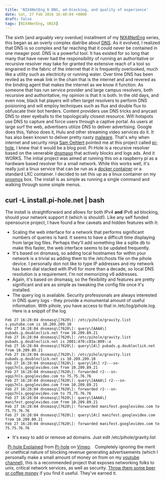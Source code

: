 ```yaml
---
title: 'NIX4NetEng 6 DNS, ad-blocking, and quality of experience'
date: Sat, 27 Feb 2016 16:40:04 +0000
draft: false
tags: [NIX4NetEng, UNIX]
---
```


The sixth \[and arguably very overdue\] installment of my [NIX4NetEng](https://www.forwardingplane.net/?s=nix4neteng) series, this began as an overly complex diatribe about [DNS](https://en.wikipedia.org/wiki/Domain_Name_System). As it evolved, I realized that DNS is so complex and far reaching that it could never be contained in one meager post. DNS is a powerful tool. It has existed for so long that many that have never had the responsibility of running an authoritative or recursive resolver may take for granted the extensive reach of a tool so engrained in the fabric of the internet that it is frequently overlooked, much like a utility such as electricity or running water. Over time DNS has been reviled as the weak link in the chain that is the internet and and revered as the binding agent that makes the internet as we know it function. As someone that has run service provider and large campus resolvers, both recursive and authoritative, my opinion is that it is both. In the old days, and even now, black hat players will often target resolvers to perform DNS poisioning and will employ techniques such as flux and double flux to obfuscate their bot herders. Content providers use DNS tricks and anycast DNS to steer eyeballs to the topologically closest resource. Wifi hotspots use DNS to capture and force users through a captive portal. As users at large surf the web, advertisers utilize DNS to deliver advertising. Google does this, Yahoo does it, Hulu and other streaming video services do it. It has also been known to deliver pretty nasty [malware](https://en.wikipedia.org/wiki/Malvertising). That's why when internet and security ninja [Sam Oehlert](http://blog.samoehlert.com/) pointed me at this project called [pi-hole](https://pi-hole.net/), I knew that it would be a blog post. Pi-Hole is a recursive resolver based on the venerable [dnsmasq](http://www.thekelleys.org.uk/dnsmasq/doc.html) that actively blocks and logs ads. And it WORKS. The initial project was aimed at running this on a raspberry pi as a hardware based resolver for a small network. While this works well, it's really just a linux service that can be run as a [docker container](https://hub.docker.com/r/diginc/pi-hole/) or a standard LXC container. I decided to set this up as a linux container on my [proxmox](https://www.proxmox.com/en/) box. The install is as simple as running a single command and walking through some simple menus.

curl -L install.pi-hole.net | bash
----------------------------------

The install is straightforward and allows for both IPv4 **and** IPv6 ad blocking, should your network support it (which is should!). Like any self funded opensource project, I have found a few caveats and hidden features with it:

*   Scaling the web interface for a network that performs significant numbers of queries is hard. It seems to have a difficult time displaying from large log files. Perhaps they'll add something like a sqlite db to make this faster, the web interface seems to be updated frequently.
*   It's based on dnsmasq, so adding local hostnames for within your network is a trivial as adding them to the /etc/hosts file on the pihole device. I personally don not like to type IP addresses and my network has been dial stacked with IPv6 for more than a decade, so local DNS resolution is a requirement. I'm not memorizing v6 addresses.
*   Again, it's based on dnsmasq, so the flexibility and features are pretty significant and are as simple as tweaking the config file once it's installed.
*   The query log is available. Security professionals are always interested in DNS query logs - they provide a monumental amount of useful information. With pihole, you have access to that in /etc/log/pihole.log. Here is a snippit of the log

```
Feb 27 16:28:04 dnsmasq\[7620\]: /etc/pihole/gravity.list s.youtube.com is 10.209.209.10
Feb 27 16:28:04 dnsmasq\[7620\]: query\[AAAA\] pubads.g.doubleclick.net from 10.209.89.21
Feb 27 16:28:04 dnsmasq\[7620\]: /etc/pihole/gravity.list pubads.g.doubleclick.net is 2001:470:c03a:809::a
Feb 27 16:28:04 dnsmasq\[7620\]: query\[A\] pubads.g.doubleclick.net from 10.209.89.21
Feb 27 16:28:04 dnsmasq\[7620\]: /etc/pihole/gravity.list pubads.g.doubleclick.net is 10.209.209.10
Feb 27 16:28:04 dnsmasq\[7620\]: query\[A\] r2---sn-vgqs7nls.googlevideo.com from 10.209.89.21
Feb 27 16:28:04 dnsmasq\[7620\]: forwarded r2---sn-vgqs7nls.googlevideo.com to 75.75.76.76
Feb 27 16:28:04 dnsmasq\[7620\]: query\[AAAA\] r2---sn-vgqs7nls.googlevideo.com from 10.209.89.21
Feb 27 16:28:04 dnsmasq\[7620\]: forwarded r2---sn-vgqs7nls.googlevideo.com to 75.75.76.76
Feb 27 16:28:04 dnsmasq\[7620\]: query\[AAAA\] manifest.googlevideo.com from 10.209.89.21
Feb 27 16:28:04 dnsmasq\[7620\]: forwarded manifest.googlevideo.com to 75.75.76.76
Feb 27 16:28:04 dnsmasq\[7620\]: query\[A\] manifest.googlevideo.com from 10.209.89.21
Feb 27 16:28:04 dnsmasq\[7620\]: forwarded manifest.googlevideo.com to 75.75.76.76
```

*   It's easy to add or remove ad domains. Just edit /etc/pihole/gravity.list

  [Pi-hole Explained](https://vimeo.com/135965232) from [Pi-hole](https://vimeo.com/user40849716) on [Vimeo](https://vimeo.com).   Completely ignoring the merit or unethical nature of blocking revenue generating advertisements (which I personally make a small amount of money on from on my [youtube channel](https://www.youtube.com/buraglio)), this is a recommended project that exposes networking folks to unix, critical network services, as well as security. [Throw them some beer or coffee money](https://www.paypal.com/cgi-bin/webscr?cmd=_s-xclick&hosted_button_id=3J2L3Z4DHW9UY) if you find it useful. They've earned it.
